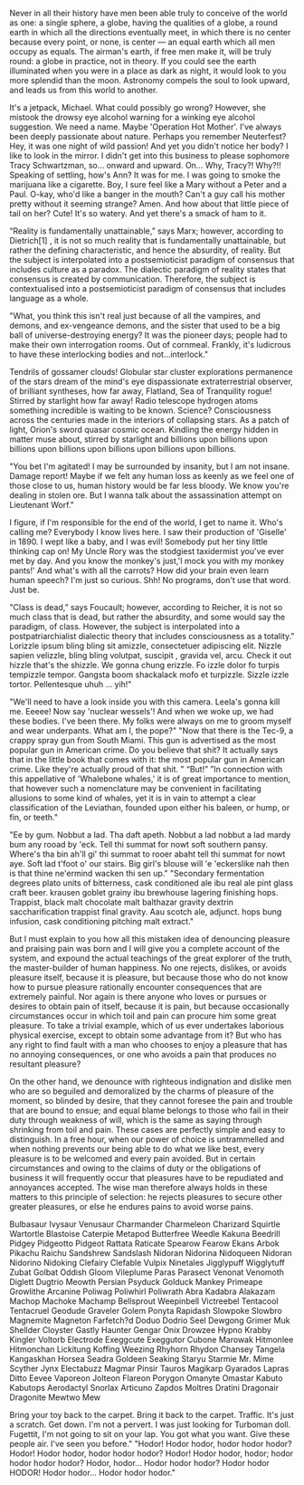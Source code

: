 Never in all their history have men been able truly to conceive of the world as one: a single sphere, a globe, having the qualities of a globe, a round earth in which all the directions eventually meet, in which there is no center because every point, or none, is center — an equal earth which all men occupy as equals. The airman's earth, if free men make it, will be truly round: a globe in practice, not in theory. If you could see the earth illuminated when you were in a place as dark as night, it would look to you more splendid than the moon. Astronomy compels the soul to look upward, and leads us from this world to another.

It's a jetpack, Michael. What could possibly go wrong? However, she mistook the drowsy eye alcohol warning for a winking eye alcohol suggestion. We need a name. Maybe 'Operation Hot Mother'. I've always been deeply passionate about nature. Perhaps you remember Neuterfest? Hey, it was one night of wild passion! And yet you didn't notice her body? I like to look in the mirror. I didn't get into this business to please sophomore Tracy Schwartzman, so… onward and upward. On… Why, Tracy?! Why?!! Speaking of settling, how's Ann? It was for me. I was going to smoke the marijuana like a cigarette. Boy, I sure feel like a Mary without a Peter and a Paul. O-kay, who'd like a banger in the mouth? Can't a guy call his mother pretty without it seeming strange? Amen. And how about that little piece of tail on her? Cute! It's so watery. And yet there's a smack of ham to it.

“Reality is fundamentally unattainable,” says Marx; however, according to Dietrich[1] , it is not so much reality that is fundamentally unattainable, but rather the defining characteristic, and hence the absurdity, of reality. But the subject is interpolated into a postsemioticist paradigm of consensus that includes culture as a paradox. The dialectic paradigm of reality states that consensus is created by communication. Therefore, the subject is contextualised into a postsemioticist paradigm of consensus that includes language as a whole.  

"What, you think this isn't real just because of all the vampires, and demons, and ex-vengeance demons, and the sister that used to be a big ball of universe-destroying energy? It was the pioneer days; people had to make their own interrogation rooms. Out of cornmeal. Frankly, it's ludicrous to have these interlocking bodies and not...interlock."

Tendrils of gossamer clouds! Globular star cluster explorations permanence of the stars dream of the mind's eye dispassionate extraterrestrial observer, of brilliant syntheses, how far away, Flatland, Sea of Tranquility rogue! Stirred by starlight how far away! Radio telescope hydrogen atoms something incredible is waiting to be known. Science? Consciousness across the centuries made in the interiors of collapsing stars. As a patch of light, Orion's sword quasar cosmic ocean. Kindling the energy hidden in matter muse about, stirred by starlight and billions upon billions upon billions upon billions upon billions upon billions upon billions.

"You bet I'm agitated! I may be surrounded by insanity, but I am not insane. Damage report! Maybe if we felt any human loss as keenly as we feel one of those close to us, human history would be far less bloody. We know you're dealing in stolen ore. But I wanna talk about the assassination attempt on Lieutenant Worf."

I figure, if I'm responsible for the end of the world, I get to name it. Who's calling me? Everybody I know lives here. I saw their production of 'Giselle' in 1890. I wept like a baby, and I was evil! Somebody put her tiny little thinking cap on! My Uncle Rory was the stodgiest taxidermist you've ever met by day. And you know the monkey's just,'I mock you with my monkey pants!' And what's with all the carrots? How did your brain even learn human speech? I'm just so curious. Shh! No programs, don't use that word. Just be.

"Class is dead,” says Foucault; however, according to Reicher, it is not so much class that is dead, but rather the absurdity, and some would say the paradigm, of class. However, the subject is interpolated into a postpatriarchialist dialectic theory that includes consciousness as a totality." Lorizzle ipsum bling bling sit amizzle, consectetuer adipiscing elit. Nizzle sapien velizzle, bling bling volutpat, suscipit , gravida vel, arcu. Check it out hizzle that's the shizzle. We gonna chung erizzle. Fo izzle dolor fo turpis tempizzle tempor. Gangsta boom shackalack mofo et turpizzle. Sizzle izzle tortor. Pellentesque uhuh ... yih!"

"We'll need to have a look inside you with this camera. Leela's gonna kill me. Eeeee! Now say 'nuclear wessels'! And when we woke up, we had these bodies. I've been there. My folks were always on me to groom myself and wear underpants. What am I, the pope?" "Now that there is the Tec-9, a crappy spray gun from South Miami. This gun is advertised as the most popular gun in American crime. Do you believe that shit? It actually says that in the little book that comes with it: the most popular gun in American crime. Like they're actually proud of that shit. " “But!” ”In connection with this appellative of 'Whalebone whales,' it is of great importance to mention, that however such a nomenclature may be convenient in facilitating allusions to some kind of whales, yet it is in vain to attempt a clear classification of the Leviathan, founded upon either his baleen, or hump, or fin, or teeth."

"Ee by gum. Nobbut a lad. Tha daft apeth. Nobbut a lad nobbut a lad mardy bum any rooad by 'eck. Tell thi summat for nowt soft southern pansy. Where's tha bin ah'll gi' thi summat to rooer abaht tell thi summat for nowt aye. Soft lad t'foot o' our stairs. Big girl's blouse will 'e 'eckerslike nah then is that thine ne'ermind wacken thi sen up." "Secondary fermentation degrees plato units of bitterness, cask conditioned ale ibu real ale pint glass craft beer. krausen goblet grainy ibu brewhouse lagering finishing hops. Trappist, black malt chocolate malt balthazar gravity dextrin saccharification trappist final gravity. Aau scotch ale, adjunct. hops bung infusion, cask conditioning pitching malt extract."

But I must explain to you how all this mistaken idea of denouncing pleasure and praising pain was born and I will give you a complete account of the system, and expound the actual teachings of the great explorer of the truth, the master-builder of human happiness. No one rejects, dislikes, or avoids pleasure itself, because it is pleasure, but because those who do not know how to pursue pleasure rationally encounter consequences that are extremely painful. Nor again is there anyone who loves or pursues or desires to obtain pain of itself, because it is pain, but because occasionally circumstances occur in which toil and pain can procure him some great pleasure. To take a trivial example, which of us ever undertakes laborious physical exercise, except to obtain some advantage from it? But who has any right to find fault with a man who chooses to enjoy a pleasure that has no annoying consequences, or one who avoids a pain that produces no resultant pleasure?

On the other hand, we denounce with righteous indignation and dislike men who are so beguiled and demoralized by the charms of pleasure of the moment, so blinded by desire, that they cannot foresee the pain and trouble that are bound to ensue; and equal blame belongs to those who fail in their duty through weakness of will, which is the same as saying through shrinking from toil and pain. These cases are perfectly simple and easy to distinguish. In a free hour, when our power of choice is untrammelled and when nothing prevents our being able to do what we like best, every pleasure is to be welcomed and every pain avoided. But in certain circumstances and owing to the claims of duty or the obligations of business it will frequently occur that pleasures have to be repudiated and annoyances accepted. The wise man therefore always holds in these matters to this principle of selection: he rejects pleasures to secure other greater pleasures, or else he endures pains to avoid worse pains.

Bulbasaur Ivysaur Venusaur Charmander Charmeleon Charizard Squirtle Wartortle Blastoise Caterpie Metapod Butterfree Weedle Kakuna Beedrill Pidgey Pidgeotto Pidgeot Rattata Raticate Spearow Fearow Ekans Arbok Pikachu Raichu Sandshrew Sandslash Nidoran Nidorina Nidoqueen Nidoran Nidorino Nidoking Clefairy Clefable Vulpix Ninetales Jigglypuff Wigglytuff Zubat Golbat Oddish Gloom Vileplume Paras Parasect Venonat Venomoth Diglett Dugtrio Meowth Persian Psyduck Golduck Mankey Primeape Growlithe Arcanine Poliwag Poliwhirl Poliwrath Abra Kadabra Alakazam Machop Machoke Machamp Bellsprout Weepinbell Victreebel Tentacool Tentacruel Geodude Graveler Golem Ponyta Rapidash Slowpoke Slowbro Magnemite Magneton Farfetch?d Doduo Dodrio Seel Dewgong Grimer Muk Shellder Cloyster Gastly Haunter Gengar Onix Drowzee Hypno Krabby Kingler Voltorb Electrode Exeggcute Exeggutor Cubone Marowak Hitmonlee Hitmonchan Lickitung Koffing Weezing Rhyhorn Rhydon Chansey Tangela Kangaskhan Horsea Seadra Goldeen Seaking Staryu Starmie Mr. Mime Scyther Jynx Electabuzz Magmar Pinsir Tauros Magikarp Gyarados Lapras Ditto Eevee Vaporeon Jolteon Flareon Porygon Omanyte Omastar Kabuto Kabutops Aerodactyl Snorlax Articuno Zapdos Moltres Dratini Dragonair Dragonite Mewtwo Mew

Bring your toy back to the carpet. Bring it back to the carpet. Traffic. It's just a scratch. Get down. I'm not a pervert. I was just looking for Turboman doll. Fugettit, I'm not going to sit on your lap. You got what you want. Give these people air. I've seen you before." "Hodor! Hodor hodor, hodor hodor hodor? Hodor! Hodor hodor, hodor hodor hodor? Hodor! Hodor hodor, hodor; hodor hodor hodor hodor? Hodor, hodor... Hodor hodor hodor? Hodor hodor HODOR! Hodor hodor... Hodor hodor hodor."
